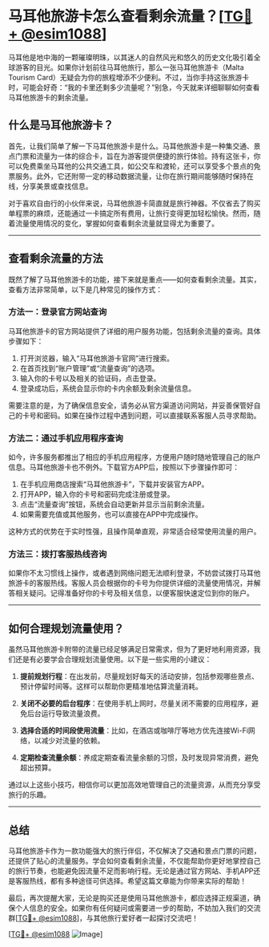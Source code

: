 # 马耳他旅游卡怎么查看剩余流量？[[TG💪+ @esim1088](https://t.me/s/esim1088)]

马耳他是地中海的一颗璀璨明珠，以其迷人的自然风光和悠久的历史文化吸引着全球游客的目光。如果你计划前往马耳他旅行，那么一张马耳他旅游卡（Malta Tourism Card）无疑会为你的旅程增添不少便利。不过，当你手持这张旅游卡时，可能会好奇：“我的卡里还剩多少流量呢？”别急，今天就来详细聊聊如何查看马耳他旅游卡的剩余流量。

## 什么是马耳他旅游卡？

首先，让我们简单了解一下马耳他旅游卡是什么。马耳他旅游卡是一种集交通、景点门票和流量为一体的综合卡，旨在为游客提供便捷的旅行体验。持有这张卡，你可以免费乘坐马耳他的公共交通工具，如公交车和渡轮，还可以享受多个景点的免票服务。此外，它还附带一定的移动数据流量，让你在旅行期间能够随时保持在线，分享美景或查找信息。

对于喜欢自由行的小伙伴来说，马耳他旅游卡简直就是旅行神器。不仅省去了购买单程票的麻烦，还能通过一卡搞定所有费用，让旅行变得更加轻松愉快。然而，随着流量使用情况的变化，掌握如何查看剩余流量就显得尤为重要了。

---

## 查看剩余流量的方法

既然了解了马耳他旅游卡的功能，接下来就是重点——如何查看剩余流量。其实，查看方法非常简单，以下是几种常见的操作方式：

### 方法一：登录官方网站查询

马耳他旅游卡的官方网站提供了详细的用户服务功能，包括剩余流量的查询。具体步骤如下：

1. 打开浏览器，输入“马耳他旅游卡官网”进行搜索。
2. 在首页找到“账户管理”或“流量查询”的选项。
3. 输入你的卡号以及相关的验证码，点击登录。
4. 登录成功后，系统会显示你的卡内余额及剩余流量信息。

需要注意的是，为了确保信息安全，请务必从官方渠道访问网站，并妥善保管好自己的卡号和密码。如果在操作过程中遇到问题，可以直接联系客服人员寻求帮助。

### 方法二：通过手机应用程序查询

如今，许多服务都推出了相应的手机应用程序，方便用户随时随地管理自己的账户信息。马耳他旅游卡也不例外。下载官方APP后，按照以下步骤操作即可：

1. 在手机应用商店搜索“马耳他旅游卡”，下载并安装官方APP。
2. 打开APP，输入你的卡号和密码完成注册或登录。
3. 点击“流量查询”按钮，系统会自动更新并显示当前剩余流量。
4. 如果需要充值或其他服务，也可以直接在APP中完成操作。

这种方式的优势在于实时性强，且操作简单直观，非常适合经常使用流量的用户。

### 方法三：拨打客服热线咨询

如果你不太习惯线上操作，或者遇到网络问题无法顺利登录，不妨尝试拨打马耳他旅游卡的客服热线。客服人员会根据你的卡号为你提供详细的流量使用情况，并解答相关疑问。记得准备好你的卡号及相关信息，以便客服快速定位到你的账户。

---

## 如何合理规划流量使用？

虽然马耳他旅游卡附带的流量已经足够满足日常需求，但为了更好地利用资源，我们还是有必要学会合理规划流量使用。以下是一些实用的小建议：

1. **提前规划行程**：在出发前，尽量规划好每天的活动安排，包括参观哪些景点、预计停留时间等。这样可以帮助你更精准地估算流量消耗。
   
2. **关闭不必要的后台程序**：在使用手机上网时，尽量关闭不需要的应用程序，避免后台运行导致流量浪费。

3. **选择合适的时间段使用流量**：比如，在酒店或咖啡厅等地方优先连接Wi-Fi网络，以减少对流量的依赖。

4. **定期检查流量余额**：养成定期查看流量余额的习惯，及时发现异常消费，避免超出预算。

通过以上这些小技巧，相信你可以更加高效地管理自己的流量资源，从而充分享受旅行的乐趣。

---

## 总结

马耳他旅游卡作为一款功能强大的旅行伴侣，不仅解决了交通和景点门票的问题，还提供了贴心的流量服务。学会如何查看剩余流量，不仅能帮助你更好地掌控自己的旅行节奏，也能避免因流量不足而影响行程。无论是通过官方网站、手机APP还是客服热线，都有多种途径可供选择。希望这篇文章能为你带来实际的帮助！

最后，再次提醒大家，无论是购买还是使用马耳他旅游卡，都应选择正规渠道，确保个人信息的安全。如果你有任何疑问或需要进一步的帮助，不妨加入我们的交流群[[TG💪+ @esim1088](https://t.me/s/esim1088)]，与其他旅行爱好者一起探讨交流吧！

[[TG💪+ @esim1088](https://t.me/s/esim1088) ![Image](https://i.postimg.cc/4NQfJmqS/Snipaste-2025-05-13-00-14-12.png)]